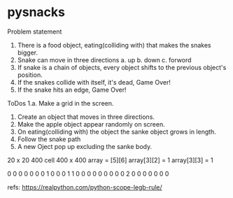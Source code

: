 # pysnacks

Problem statement

1. There is a food object, eating(colliding with) that makes the snakes bigger.
2. Snake can move in three directions 
    a. up
    b. down
    c. forword
3. If snake is a chain of objects, every object shifts to the previous object's position. 
4. If the snakes collide with itself, it's dead, Game Over!
5. If the snake hits an edge, Game Over!

ToDos
1.a. Make a grid in the screen.
1. Create an object that moves in three directions. 
2. Make the apple object appear randomly on screen.
3. On eating(colliding with) the object the sanke object grows in length.
4. Follow the snake path
5. A new Oject pop up excluding the sanke body.


20 x 20 400 cell 
400 x 400 
array = [5][6]
array[3][2] = 1
array[3][3] = 1

0 0 0 0 0
0 0 1 0 0
0 1 1 0 0
0 0 0 0 0
0 0 2 0 0
0 0 0 0 0


refs:
https://realpython.com/python-scope-legb-rule/